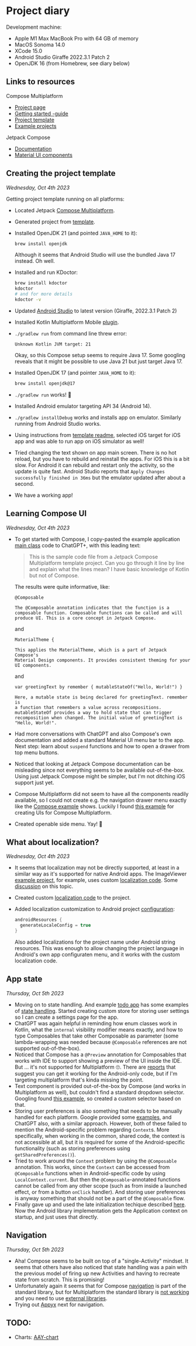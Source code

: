 # Project diary

Development machine:

- Apple M1 Max MacBook Pro with 64 GB of memory
- MacOS Sonoma 14.0
- XCode 15.0
- Android Studio Giraffe 2022.3.1 Patch 2
- OpenJDK 16 (from Homebrew, see diary below)

## Links to resources

Compose Multiplatform

- [Project page](https://www.jetbrains.com/lp/compose-multiplatform/)
- [Getting started -guide](https://github.com/JetBrains/compose-multiplatform/#readme)
- [Project template](https://github.com/JetBrains/compose-multiplatform-ios-android-template#readme)
- [Example projects](https://github.com/JetBrains/compose-multiplatform/tree/master/examples)

Jetpack Compose
- [Documentation](https://developer.android.com/jetpack/compose)
- [Material UI components](https://developer.android.com/jetpack/compose/components)

## Creating the project template

_Wednesday, Oct 4th 2023_

Getting project template running on all platforms:

- Located Jetpack [Compose Multiplatform](https://www.jetbrains.com/lp/compose-multiplatform/).
- Generated project from
  [template](https://github.com/JetBrains/compose-multiplatform-template).
- Installed OpenJDK 21 (and pointed `JAVA_HOME` to it):

  ```sh
  brew install openjdk
  ````

  Although it seems that Android Studio will use the bundled Java 17
  instead. Oh well.
- Installed and run KDoctor:

  ```sh
  brew install kdoctor
  kdoctor
  # and for more details
  kdoctor -v
  ````

- Updated [Android Studio](https://developer.android.com/studio)
  to latest version (Giraffe, 2022.3.1 Patch 2)
- Installed Kotlin Multiplatform Mobile
  [plugin](https://plugins.jetbrains.com/plugin/14936-kotlin-multiplatform-mobile).
- `./gradlew run` from command line threw error:

  ```
  Unknown Kotlin JVM target: 21
  ```

  Okay, so this Compose setup seems to require Java 17.
  Some googling reveals that it might be possible to use Java 21 but
  just target Java 17.
- Installed OpenJDK 17 (and pointer `JAVA_HOME` to it):

  ```sh
  brew install openjdk@17
  ```

- `./gradlew run` works! 🎉
- Installed Android emulator targeting API 34 (Android 14).
- `./gradlew installDebug` works and installs app on emulator. Similarly
  running from Android Studio works.
- Using instructions from
  [template readme](https://github.com/JetBrains/compose-multiplatform-template#readme),
  selected iOS target for iOS app and was able to run app on iOS
  simulator as well!
- Tried changing the text shown on app main screen. There is no hot
  reload, but you have to rebuild and reinstall the apps. For iOS
  this is a bit slow. For Android it can rebuild and restart only
  the activity, so the update is quite fast. Android Studio reports
  that `Apply Changes successfully finished in 36ms` but the emulator
  updated after about a second.
- We have a working app!

## Learning Compose UI

_Wednesday, Oct 4th 2023_

- To get started with Compose, I copy-pasted the example application
  [main class](./shared/src/commonMain/kotlin/App.kt) code to ChatGPT+,
  with this leading text:

  > This is the sample code file from a Jetpack Compose Multiplatform
  template project. Can you go through it line by line and explain what
  the lines mean? I have basic knowledge of Kotlin but not of Compose.

  The results were quite informative, like:

  ```
  @Composable

  The @Composable annotation indicates that the function is a
  composable function. Composable functions can be called and will
  produce UI. This is a core concept in Jetpack Compose.
  ```

  and

  ```
  MaterialTheme {

  This applies the MaterialTheme, which is a part of Jetpack Compose's
  Material Design components. It provides consistent theming for your
  UI components.
  ```

  and

  ```
  var greetingText by remember { mutableStateOf("Hello, World!") }

  Here, a mutable state is being declared for greetingText. remember is
  a function that remembers a value across recompositions.
  mutableStateOf provides a way to hold state that can trigger
  recomposition when changed. The initial value of greetingText is
  "Hello, World!".
  ```
- Had more conversations with ChatGPT and also Compose's own
  documentation and added a standard Material UI menu bar to the app.
  Next step: learn about `suspend` functions and how to open a drawer
  from top menu buttons.
- Noticed that looking at Jetpack Compose documentation can be
  misleading since not everything seems to be available out-of-the-box.
  Using just Jetpack Compose might be simpler, but I'm not ditching
  iOS support just yet.
- Compose Multiplatform did not seem to have all the components readily
  available, so I could not create e.g. the navigation drawer menu
  exactly like the
  [Compose example](https://developer.android.com/jetpack/compose/components/drawer)
  shows. Luckily I found
  [this example](https://www.netguru.com/blog/multiplatform-adaptive-ui)
  for creating UIs for Compose Multiplatform.
- Created openable side menu. Yay! 🙌

## What about localization?

_Wednesday, Oct 4th 2023_

- It seems that localization may not be directly supported, at least in
  a similar way as it's supported for native Android apps.
  The ImageViewer
  [example project](https://github.com/JetBrains/compose-multiplatform/blob/master/examples/imageviewer),
  for example, uses custom
  [localization code](https://github.com/JetBrains/compose-multiplatform/blob/master/examples/imageviewer/shared/src/commonMain/kotlin/example/imageviewer/Localization.kt).
  Some [discussion](https://github.com/JetBrains/compose-multiplatform/issues/425)
  on this topic.
- Created custom
  [localization code](./shared/src/commonMain/kotlin/Localization.kt)
  to the project.
- Added localization customization to Android project
  [configuration](./androidApp/build.gradle.kts):

  ```groovy
  androidResources {
    generateLocaleConfig = true
  }
  ```

  Also added localizations for the project name under Android string
  resources. This was enough to allow changing the project language
  in Android's own app configuraten menu, and it works with the
  custom localization code.

## App state

_Thursday, Oct 5th 2023_

- Moving on to state handling. And example
  [todo app](https://github.com/JetBrains/compose-multiplatform/blob/master/examples/todoapp-lite)
  has some examples of
  [state handling](https://github.com/JetBrains/compose-multiplatform/blob/master/examples/todoapp-lite/shared/src/commonMain/kotlin/example/todoapp/lite/common/RootStore.kt).
  Started creating custom store for storing user settings so I can
  create a settings page for the app.
- ChatGPT was again helpful in reminding how enum classes work in
  Kotlin, what the `internal` visibility modifier means exactly, and
  how to type Composables that take other Composable as parameter
  (some lambda-wrapping was needed because `@Composable` references
  are not supported out-of-the-box).
- Noticed that Compose has a `@Preview` annotation for Composables
  that works with IDE to support showing a preview of the UI inside the
  IDE. But ... it's not supported for Multiplatform 🙄. There are
  [reports](https://slack-chats.kotlinlang.org/t/12111122/do-ide-previews-work-in-a-compose-multiplatform-setup-i-m-no)
  that suggest you can get it working for the Android-only code, but
  if I'm targeting multiplatform that's kinda missing the point.
- Text component is provided out-of-the-box by Compose (and works
  in Multiplatform as well), but couldn't find a standard dropdown
  selector. Googling found
  [this example](https://gist.github.com/snicmakino/297d34e429c078624fde6771064ed6d2?permalink_comment_id=4051239),
  so created a custom selector based on that.
- Storing user preferences is also something that needs to be manually
  handled for each platform. Google provided some
  [examples](https://medium.com/@shmehdi01/shared-preference-in-kmm-kotlin-multiplatform-2bca14214093),
  and ChatGPT also, with a similar approach. However, both of these
  failed to mention the Android-specific problem regarding `Context`s.
  More specifically, when working in the common, shared code, the
  context is not accessible at all, but it is required for some of
  the Android-specific functionality (such as storing preferences
  using `getSharedPreferences()`).
- Tried to work around the `Context` problem by using the
  `@Composable` annotation. This works, since the `Context` can be
  accessed from `@Composable` functions when in Android-specific
  code by using `LocalContext.current`. But then the
  `@Composable`-annotated functions cannot be called from any
  other scope (such as from inside a launched effect, or from a button
  `onClick` handler). And storing user preferences is anyway something
  that should not be a part of the `@Composable` flow.
- Finally gave up and used the late initialization techique described
  [here](https://proandroiddev.com/how-to-avoid-asking-for-android-context-in-kotlin-multiplatform-libraries-api-d280a4adebd2).
  Now the Android library implementation gets the Application context
  on startup, and just uses that directly.

## Navigation

_Thursday, Oct 5th 2023_

- Aha! Compose seems to be built on top of a "single-Activity" mindset.
  It seems that others have also noticed that state handling was a pain
  with the previous model of firing up new Activities and having to
  recreate state from scratch. This is promising!
- Unfortunately again it seems that for Compose
  [navigation](https://developer.android.com/jetpack/compose/navigation)
  is part of the standard library, but for Multiplatform the standard
  library is
  [not working](https://github.com/JetBrains/compose-multiplatform/tree/master/tutorials/Navigation)
  and you need to use
  [external libraries](https://github.com/terrakok/kmp-awesome#-compose-ui).
- Trying out [Appyx](https://bumble-tech.github.io/appyx/) next for
  navigation.

## TODO:

- Charts: [AAY-chart](https://github.com/TheChance101/AAY-chart)

